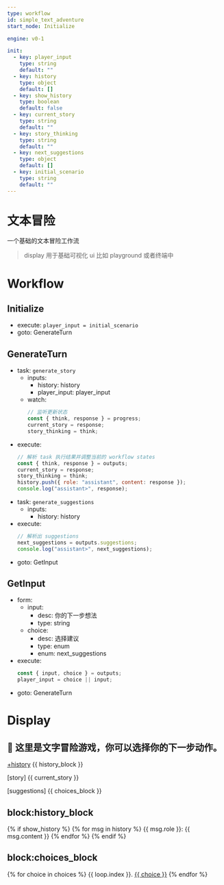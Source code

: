 ```yaml
---
type: workflow
id: simple_text_adventure
start_node: Initialize

engine: v0-1

init:
  - key: player_input
    type: string
    default: ""
  - key: history
    type: object
    default: []
  - key: show_history
    type: boolean
    default: false
  - key: current_story
    type: string
    default: ""
  - key: story_thinking
    type: string
    default: ""
  - key: next_suggestions
    type: object
    default: []
  - key: initial_scenario
    type: string
    default: ""
---
```


# 文本冒险

一个基础的文本冒险工作流

> display 用于基础可视化 ui 比如 playground 或者终端中

# Workflow

## Initialize

- execute: `player_input = initial_scenario`
- goto: GenerateTurn

## GenerateTurn

- task: `generate_story`
  - inputs:
    - history: history
    - player_input: player_input
  - watch:
    ```js
    // 监听更新状态
    const { think, response } = progress;
    current_story = response;
    story_thinking = think;
    ```
- execute:
  ```js
  // 解析 task 执行结果并调整当前的 workflow states
  const { think, response } = outputs;
  current_story = response;
  story_thinking = think;
  history.push({ role: "assistant", content: response });
  console.log("assistant>", response);
  ```
- task: `generate_suggestions`
  - inputs:
    - history: history
- execute:
  ```js
  // 解析出 suggestions
  next_suggestions = outputs.suggestions;
  console.log("assistant>", next_suggestions);
  ```
- goto: GetInput

## GetInput

- form:
  - input:
    - desc: 你的下一步想法
    - type: string
  - choice:
    - desc: 选择建议
    - type: enum
    - enum: next_suggestions
- execute:
  ```js
  const { input, choice } = outputs;
  player_input = choice || input;
  ```
- goto: GenerateTurn

# Display

## 👋 这里是文字冒险游戏，你可以选择你的下一步动作。

[+history](<@toggle("show_history")>)
{{ history_block }}

[story]
{{ current_story }}

[suggestions]
{{ choices_block }}

## block:history_block

{% if show_history %}
{% for msg in history %}
{{ msg.role }}: {{ msg.content }}
{% endfor %}
{% endif %}

## block:choices_block

{% for choice in choices %}
{{ loop.index }}. [{{ choice }}](<@set("player_input",choice)>)
{% endfor %}
